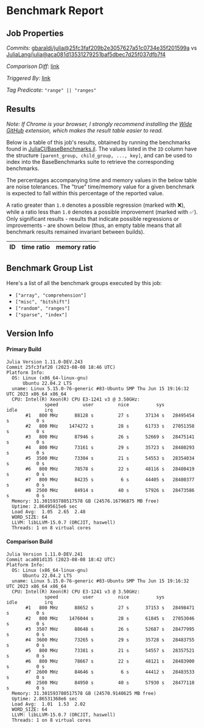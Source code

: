 # Benchmark Report

## Job Properties

*Commits:* [gbaraldi/julia@25fc3faf209b2e3057627a51c0734e35f201599a](https://github.com/gbaraldi/julia/commit/25fc3faf209b2e3057627a51c0734e35f201599a) vs [JuliaLang/julia@aca081d13531279251baf5dbec7d25f037dfb7f4](https://github.com/JuliaLang/julia/commit/aca081d13531279251baf5dbec7d25f037dfb7f4)

*Comparison Diff:* [link](https://github.com/JuliaLang/julia/compare/aca081d13531279251baf5dbec7d25f037dfb7f4..gbaraldi/julia:25fc3faf209b2e3057627a51c0734e35f201599a)

*Triggered By:* [link](https://github.com/JuliaLang/julia/pull/50823#issuecomment-1670176892)

*Tag Predicate:* `"range" || "ranges"`

## Results

*Note: If Chrome is your browser, I strongly recommend installing the [Wide GitHub](https://chrome.google.com/webstore/detail/wide-github/kaalofacklcidaampbokdplbklpeldpj?hl=en)
extension, which makes the result table easier to read.*

Below is a table of this job's results, obtained by running the benchmarks found in
[JuliaCI/BaseBenchmarks.jl](https://github.com/JuliaCI/BaseBenchmarks.jl). The values
listed in the `ID` column have the structure `[parent_group, child_group, ..., key]`,
and can be used to index into the BaseBenchmarks suite to retrieve the corresponding
benchmarks.

The percentages accompanying time and memory values in the below table are noise tolerances. The "true"
time/memory value for a given benchmark is expected to fall within this percentage of the reported value.

A ratio greater than `1.0` denotes a possible regression (marked with :x:), while a ratio less
than `1.0` denotes a possible improvement (marked with :white_check_mark:). Only significant results - results
that indicate possible regressions or improvements - are shown below (thus, an empty table means that all
benchmark results remained invariant between builds).

| ID | time ratio | memory ratio |
|----|------------|--------------|

## Benchmark Group List

Here's a list of all the benchmark groups executed by this job:

- `["array", "comprehension"]`
- `["misc", "bitshift"]`
- `["random", "ranges"]`
- `["sparse", "index"]`

## Version Info

#### Primary Build

```
Julia Version 1.11.0-DEV.243
Commit 25fc3faf20 (2023-08-08 18:46 UTC)
Platform Info:
  OS: Linux (x86_64-linux-gnu)
      Ubuntu 22.04.2 LTS
  uname: Linux 5.15.0-76-generic #83-Ubuntu SMP Thu Jun 15 19:16:32 UTC 2023 x86_64 x86_64
  CPU: Intel(R) Xeon(R) CPU E3-1241 v3 @ 3.50GHz: 
              speed         user         nice          sys         idle          irq
       #1   800 MHz      88128 s         27 s      37134 s   28495454 s          0 s
       #2   800 MHz    1474272 s         28 s      61733 s   27051358 s          0 s
       #3   800 MHz      87946 s         26 s      52669 s   28475141 s          0 s
       #4   800 MHz      73161 s         29 s      35723 s   28480293 s          0 s
       #5  3500 MHz      73304 s         21 s      54553 s   28354034 s          0 s
       #6   800 MHz      78578 s         22 s      48116 s   28480419 s          0 s
       #7   800 MHz      84235 s          6 s      44405 s   28480377 s          0 s
       #8  2500 MHz      84914 s         40 s      57926 s   28473586 s          0 s
  Memory: 31.301593780517578 GB (24576.16796875 MB free)
  Uptime: 2.86495615e6 sec
  Load Avg:  1.05  2.65  2.48
  WORD_SIZE: 64
  LLVM: libLLVM-15.0.7 (ORCJIT, haswell)
  Threads: 1 on 8 virtual cores

```

#### Comparison Build

```
Julia Version 1.11.0-DEV.241
Commit aca081d135 (2023-08-08 18:42 UTC)
Platform Info:
  OS: Linux (x86_64-linux-gnu)
      Ubuntu 22.04.2 LTS
  uname: Linux 5.15.0-76-generic #83-Ubuntu SMP Thu Jun 15 19:16:32 UTC 2023 x86_64 x86_64
  CPU: Intel(R) Xeon(R) CPU E3-1241 v3 @ 3.50GHz: 
              speed         user         nice          sys         idle          irq
       #1   800 MHz      88652 s         27 s      37153 s   28498471 s          0 s
       #2   800 MHz    1476044 s         28 s      61845 s   27053046 s          0 s
       #3  3507 MHz      88648 s         26 s      52687 s   28477995 s          0 s
       #4  3600 MHz      73265 s         29 s      35728 s   28483755 s          0 s
       #5   800 MHz      73381 s         21 s      54557 s   28357521 s          0 s
       #6   800 MHz      78667 s         22 s      48121 s   28483900 s          0 s
       #7  2600 MHz      84646 s          6 s      44412 s   28483533 s          0 s
       #8  2500 MHz      84950 s         40 s      57930 s   28477118 s          0 s
  Memory: 31.301593780517578 GB (24570.9140625 MB free)
  Uptime: 2.86531368e6 sec
  Load Avg:  1.01  1.53  2.02
  WORD_SIZE: 64
  LLVM: libLLVM-15.0.7 (ORCJIT, haswell)
  Threads: 1 on 8 virtual cores

```
